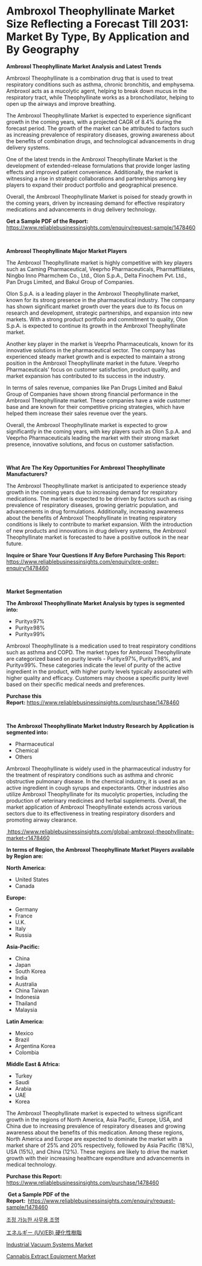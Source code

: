 <p><h1>Ambroxol Theophyllinate Market Size Reflecting a Forecast Till 2031: Market By Type, By Application and By Geography</h1></p><p><strong>Ambroxol Theophyllinate Market Analysis and Latest Trends</strong></p>
<p><p>Ambroxol Theophyllinate is a combination drug that is used to treat respiratory conditions such as asthma, chronic bronchitis, and emphysema. Ambroxol acts as a mucolytic agent, helping to break down mucus in the respiratory tract, while Theophyllinate works as a bronchodilator, helping to open up the airways and improve breathing.</p><p>The Ambroxol Theophyllinate Market is expected to experience significant growth in the coming years, with a projected CAGR of 8.4% during the forecast period. The growth of the market can be attributed to factors such as increasing prevalence of respiratory diseases, growing awareness about the benefits of combination drugs, and technological advancements in drug delivery systems.</p><p>One of the latest trends in the Ambroxol Theophyllinate Market is the development of extended-release formulations that provide longer lasting effects and improved patient convenience. Additionally, the market is witnessing a rise in strategic collaborations and partnerships among key players to expand their product portfolio and geographical presence.</p><p>Overall, the Ambroxol Theophyllinate Market is poised for steady growth in the coming years, driven by increasing demand for effective respiratory medications and advancements in drug delivery technology.</p></p>
<p><strong>Get a Sample PDF of the Report:&nbsp;</strong> <a href="https://www.reliablebusinessinsights.com/enquiry/request-sample/1478460">https://www.reliablebusinessinsights.com/enquiry/request-sample/1478460</a></p>
<p>&nbsp;</p>
<p><strong>Ambroxol Theophyllinate Major Market Players</strong></p>
<p><p>The Ambroxol Theophyllinate market is highly competitive with key players such as Caming Pharmaceutical, Veeprho Pharmaceuticals, Pharmaffiliates, Ningbo Inno Pharmchem Co., Ltd., Olon S.p.A., Delta Finochem Pvt. Ltd., Pan Drugs Limited, and Bakul Group of Companies.</p><p>Olon S.p.A. is a leading player in the Ambroxol Theophyllinate market, known for its strong presence in the pharmaceutical industry. The company has shown significant market growth over the years due to its focus on research and development, strategic partnerships, and expansion into new markets. With a strong product portfolio and commitment to quality, Olon S.p.A. is expected to continue its growth in the Ambroxol Theophyllinate market.</p><p>Another key player in the market is Veeprho Pharmaceuticals, known for its innovative solutions in the pharmaceutical sector. The company has experienced steady market growth and is expected to maintain a strong position in the Ambroxol Theophyllinate market in the future. Veeprho Pharmaceuticals' focus on customer satisfaction, product quality, and market expansion has contributed to its success in the industry.</p><p>In terms of sales revenue, companies like Pan Drugs Limited and Bakul Group of Companies have shown strong financial performance in the Ambroxol Theophyllinate market. These companies have a wide customer base and are known for their competitive pricing strategies, which have helped them increase their sales revenue over the years.</p><p>Overall, the Ambroxol Theophyllinate market is expected to grow significantly in the coming years, with key players such as Olon S.p.A. and Veeprho Pharmaceuticals leading the market with their strong market presence, innovative solutions, and focus on customer satisfaction.</p></p>
<p>&nbsp;</p>
<p><strong>What Are The Key Opportunities For Ambroxol Theophyllinate Manufacturers?</strong></p>
<p><p>The Ambroxol Theophyllinate market is anticipated to experience steady growth in the coming years due to increasing demand for respiratory medications. The market is expected to be driven by factors such as rising prevalence of respiratory diseases, growing geriatric population, and advancements in drug formulations. Additionally, increasing awareness about the benefits of Ambroxol Theophyllinate in treating respiratory conditions is likely to contribute to market expansion. With the introduction of new products and innovations in drug delivery systems, the Ambroxol Theophyllinate market is forecasted to have a positive outlook in the near future.</p></p>
<p><strong>Inquire or Share Your Questions If Any Before Purchasing This Report:</strong> <a href="https://www.reliablebusinessinsights.com/enquiry/pre-order-enquiry/1478460">https://www.reliablebusinessinsights.com/enquiry/pre-order-enquiry/1478460</a></p>
<p>&nbsp;</p>
<p><strong>Market Segmentation</strong></p>
<p><strong>The Ambroxol Theophyllinate Market Analysis by types is segmented into:</strong></p>
<p><ul><li>Purity≥97%</li><li>Purity≥98%</li><li>Purity≥99%</li></ul></p>
<p><p>Ambroxol Theophyllinate is a medication used to treat respiratory conditions such as asthma and COPD. The market types for Ambroxol Theophyllinate are categorized based on purity levels - Purity≥97%, Purity≥98%, and Purity≥99%. These categories indicate the level of purity of the active ingredient in the product, with higher purity levels typically associated with higher quality and efficacy. Customers may choose a specific purity level based on their specific medical needs and preferences.</p></p>
<p><strong>Purchase this Report:&nbsp;</strong><a href="https://www.reliablebusinessinsights.com/purchase/1478460">https://www.reliablebusinessinsights.com/purchase/1478460</a></p>
<p>&nbsp;</p>
<p><strong>The Ambroxol Theophyllinate Market Industry Research by Application is segmented into:</strong></p>
<p><ul><li>Pharmaceutical</li><li>Chemical</li><li>Others</li></ul></p>
<p><p>Ambroxol Theophyllinate is widely used in the pharmaceutical industry for the treatment of respiratory conditions such as asthma and chronic obstructive pulmonary disease. In the chemical industry, it is used as an active ingredient in cough syrups and expectorants. Other industries also utilize Ambroxol Theophyllinate for its mucolytic properties, including the production of veterinary medicines and herbal supplements. Overall, the market application of Ambroxol Theophyllinate extends across various sectors due to its effectiveness in treating respiratory disorders and promoting airway clearance.</p></p>
<p><a href="https://www.reliablebusinessinsights.com/global-ambroxol-theophyllinate-market-r1478460">&nbsp;https://www.reliablebusinessinsights.com/global-ambroxol-theophyllinate-market-r1478460</a></p>
<p><strong>In terms of Region, the Ambroxol Theophyllinate Market Players available by Region are:</strong></p>
<p>
    <p> <strong> North America: </strong>
        <ul>
            <li>United States</li>
            <li>Canada</li>
        </ul>
        </p> 
    <p> <strong> Europe: </strong>
        <ul>
            <li>Germany</li>
            <li>France</li>
            <li>U.K.</li>
            <li>Italy</li>
            <li>Russia</li>
        </ul>
        </p> 
    <p> <strong> Asia-Pacific: </strong>
        <ul>
            <li>China</li>
            <li>Japan</li>
            <li>South Korea</li>
            <li>India</li>
            <li>Australia</li>
            <li>China Taiwan</li>
            <li>Indonesia</li>
            <li>Thailand</li>
            <li>Malaysia</li>
        </ul>
        </p> 
    <p> <strong> Latin America: </strong>
        <ul>
            <li>Mexico</li>
            <li>Brazil</li>
            <li>Argentina Korea</li>
            <li>Colombia</li>
        </ul>
        </p> 
    <p> <strong> Middle East & Africa: </strong>
        <ul>
            <li>Turkey</li>
            <li>Saudi</li>
            <li>Arabia</li>
            <li>UAE</li>
            <li>Korea</li>
        </ul>
    </p>
    </p>
<p><p>The Ambroxol Theophyllinate market is expected to witness significant growth in the regions of North America, Asia Pacific, Europe, USA, and China due to increasing prevalence of respiratory diseases and growing awareness about the benefits of this medication. Among these regions, North America and Europe are expected to dominate the market with a market share of 25% and 20% respectively, followed by Asia Pacific (18%), USA (15%), and China (12%). These regions are likely to drive the market growth with their increasing healthcare expenditure and advancements in medical technology.</p></p>
<p><strong>Purchase this Report: </strong><a href="https://www.reliablebusinessinsights.com/purchase/1478460">https://www.reliablebusinessinsights.com/purchase/1478460</a></p>
<p>&nbsp;<strong>Get a Sample PDF of the Report:&nbsp;&nbsp;</strong><a href="https://www.reliablebusinessinsights.com/enquiry/request-sample/1478460">https://www.reliablebusinessinsights.com/enquiry/request-sample/1478460</a></p>
<p><strong></strong></p>
<p><p><a href="https://github.com/Wesleyeilly8796202/Market-Research-Report-List-1/blob/main/171329287288.md">조정 가능한 사무용 조명</a></p><p><a href="https://github.com/DemarcusKuhlman/Market-Research-Report-List-1/blob/main/537297895645.md">エネルギー (UV/EB) 硬化性樹脂</a></p><p><a href="https://github.com/NorbertYates/Market-Research-Report-List-5/blob/main/industrial-vacuum-systems-market.md">Industrial Vacuum Systems Market</a></p><p><a href="https://github.com/ElmoRunolfsson2023/Market-Research-Report-List-1/blob/main/cannabis-extract-equipment-market.md">Cannabis Extract Equipment Market</a></p></p>